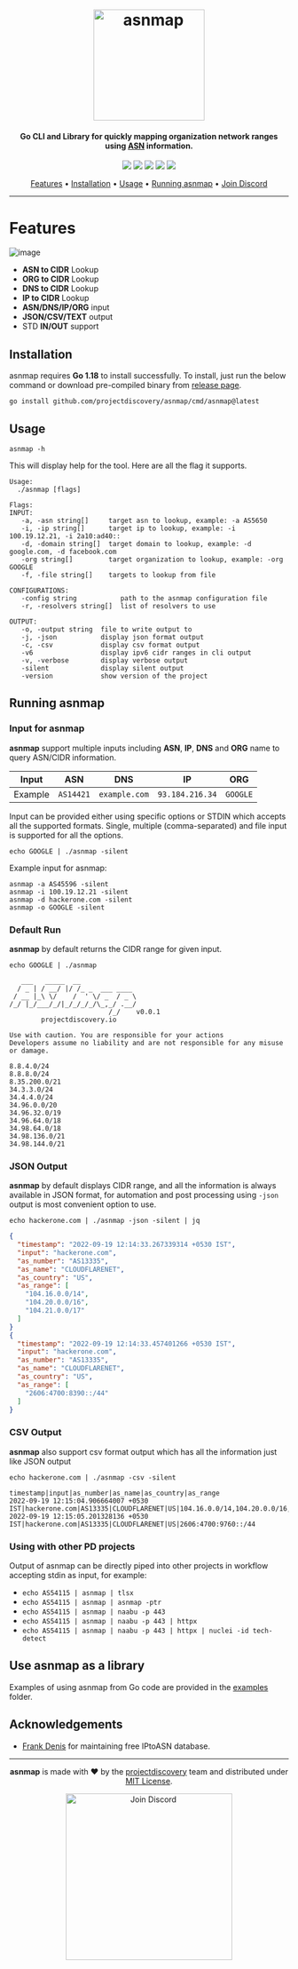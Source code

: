 <h1 align="center">
  <img src="https://user-images.githubusercontent.com/8293321/192910103-a5945f2c-fa82-45e1-8568-1e46898ff6c5.png" alt="asnmap" width="200px">
  <br>
</h1>

<h4 align="center">Go CLI and Library for quickly mapping organization network ranges using <a href="https://en.wikipedia.org/wiki/Autonomous_system_(Internet)">ASN</a> information.</h4>

<p align="center">
<a href="https://goreportcard.com/report/github.com/projectdiscovery/asnmap"><img src="https://goreportcard.com/badge/github.com/projectdiscovery/asnmap"></a>
<a href="https://github.com/projectdiscovery/asnmap/issues"><img src="https://img.shields.io/badge/contributions-welcome-brightgreen.svg?style=flat"></a>
<a href="https://github.com/projectdiscovery/asnmap/releases"><img src="https://img.shields.io/github/release/projectdiscovery/asnmap"></a>
<a href="https://twitter.com/pdiscoveryio"><img src="https://img.shields.io/twitter/follow/pdiscoveryio.svg?logo=twitter"></a>
<a href="https://discord.gg/projectdiscovery"><img src="https://img.shields.io/discord/695645237418131507.svg?logo=discord"></a>
</p>

<p align="center">
  <a href="#features">Features</a> •
  <a href="#installation">Installation</a> •
  <a href="#usage">Usage</a> •
  <a href="#running-asnmap">Running asnmap</a> •
  <a href="https://discord.gg/projectdiscovery">Join Discord</a>
</p>


****

</div>

# Features

![image](https://user-images.githubusercontent.com/8293321/192092220-5d734305-fd3e-43fb-919a-91ff5296dfd2.png)


- **ASN to CIDR** Lookup
- **ORG to CIDR** Lookup
- **DNS to CIDR** Lookup
- **IP to CIDR** Lookup
- **ASN/DNS/IP/ORG** input
- **JSON/CSV/TEXT** output
- STD **IN/OUT** support 

## Installation

asnmap requires **Go 1.18** to install successfully. To install, just run the below command or download pre-compiled binary from [release page](https://github.com/projectdiscovery/asnmap/releases).

```console
go install github.com/projectdiscovery/asnmap/cmd/asnmap@latest
```

## Usage

```console
asnmap -h
```

This will display help for the tool. Here are all the flag it supports.

```console
Usage:
  ./asnmap [flags]

Flags:
INPUT:
   -a, -asn string[]     target asn to lookup, example: -a AS5650
   -i, -ip string[]      target ip to lookup, example: -i 100.19.12.21, -i 2a10:ad40::
   -d, -domain string[]  target domain to lookup, example: -d google.com, -d facebook.com
   -org string[]         target organization to lookup, example: -org GOOGLE
   -f, -file string[]    targets to lookup from file

CONFIGURATIONS:
   -config string           path to the asnmap configuration file
   -r, -resolvers string[]  list of resolvers to use

OUTPUT:
   -o, -output string  file to write output to
   -j, -json           display json format output
   -c, -csv            display csv format output
   -v6                 display ipv6 cidr ranges in cli output
   -v, -verbose        display verbose output
   -silent             display silent output
   -version            show version of the project
```

## Running asnmap

### Input for asnmap

**asnmap** support multiple inputs including **ASN**, **IP**, **DNS** and **ORG** name to query ASN/CIDR information.


| Input   | ASN       | DNS           | IP              | ORG      |
| ------- | --------- | ------------- | --------------- | -------- |
| Example | `AS14421` | `example.com` | `93.184.216.34` | `GOOGLE` |



Input can be provided either using specific options or STDIN which accepts all the supported formats. Single, multiple (comma-separated) and file input is supported for all the options.

```console
echo GOOGLE | ./asnmap -silent
```

Example input for asnmap:

```console
asnmap -a AS45596 -silent
asnmap -i 100.19.12.21 -silent
asnmap -d hackerone.com -silent
asnmap -o GOOGLE -silent
```

### Default Run

**asnmap** by default returns the CIDR range for given input.

```console
echo GOOGLE | ./asnmap

   ___   _____  __              
  / _ | / __/ |/ /_ _  ___ ____ 
 / __ |_\ \/    /  ' \/ _  / _ \
/_/ |_/___/_/|_/_/_/_/\_,_/ .__/
                         /_/    v0.0.1
		projectdiscovery.io

Use with caution. You are responsible for your actions
Developers assume no liability and are not responsible for any misuse or damage.

8.8.4.0/24
8.8.8.0/24
8.35.200.0/21
34.3.3.0/24
34.4.4.0/24
34.96.0.0/20
34.96.32.0/19
34.96.64.0/18
34.98.64.0/18
34.98.136.0/21
34.98.144.0/21
```
### JSON Output

**asnmap** by default displays CIDR range, and all the information is always available in JSON format, for automation and post processing using `-json` output is most convenient option to use.

```console
echo hackerone.com | ./asnmap -json -silent | jq
```

```json
{
  "timestamp": "2022-09-19 12:14:33.267339314 +0530 IST",
  "input": "hackerone.com",
  "as_number": "AS13335",
  "as_name": "CLOUDFLARENET",
  "as_country": "US",
  "as_range": [
    "104.16.0.0/14",
    "104.20.0.0/16",
    "104.21.0.0/17"
  ]
}
{
  "timestamp": "2022-09-19 12:14:33.457401266 +0530 IST",
  "input": "hackerone.com",
  "as_number": "AS13335",
  "as_name": "CLOUDFLARENET",
  "as_country": "US",
  "as_range": [
    "2606:4700:8390::/44"
  ]
}
```
### CSV Output

**asnmap** also support csv format output which has all the information just like JSON output

```console
echo hackerone.com | ./asnmap -csv -silent
```

```console
timestamp|input|as_number|as_name|as_country|as_range
2022-09-19 12:15:04.906664007 +0530 IST|hackerone.com|AS13335|CLOUDFLARENET|US|104.16.0.0/14,104.20.0.0/16,104.21.0.0/17
2022-09-19 12:15:05.201328136 +0530 IST|hackerone.com|AS13335|CLOUDFLARENET|US|2606:4700:9760::/44
```

### Using with other PD projects

Output of asnmap can be directly piped into other projects in workflow accepting stdin as input, for example:

- `echo AS54115 | asnmap | tlsx`
- `echo AS54115 | asnmap | asnmap -ptr`
- `echo AS54115 | asnmap | naabu -p 443`
- `echo AS54115 | asnmap | naabu -p 443 | httpx`
- `echo AS54115 | asnmap | naabu -p 443 | httpx | nuclei -id tech-detect`

## Use asnmap as a library

Examples of using asnmap from Go code are provided in the [examples](examples/) folder.

## Acknowledgements

- [Frank Denis](https://github.com/jedisct1/) for maintaining free IPtoASN database.

-----

<div align="center">

**asnmap** is made with ❤️ by the [projectdiscovery](https://projectdiscovery.io) team and distributed under [MIT License](LICENSE).


<a href="https://discord.gg/projectdiscovery"><img src="https://raw.githubusercontent.com/projectdiscovery/nuclei-burp-plugin/main/static/join-discord.png" width="300" alt="Join Discord"></a>

</div>
